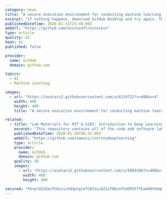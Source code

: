 ```yaml
---
category: news
title: "A secure execution environment for conducting machine learning trials against confidential data."
excerpt: "If nothing happens, download GitHub Desktop and try again. This project welcomes contributions and suggestions. Most contributions require you to agree to a Contributor License Agreement (CLA) declaring that you have the right to, and actually do, grant us the rights to use your contribution. For details, visit https://cla.opensource.microsoft ..."
publishedDateTime: 2020-01-31T23:48:00Z
webUrl: "https://github.com/microsoft/einstein"
type: article
quality: 41
heat: 41
published: false

provider:
  name: GitHub
  domain: github.com

topics:
  - AI
  - Machine Learning

images:
  - url: "https://avatars2.githubusercontent.com/u/6154722?s=400&v=4"
    width: 400
    height: 400
    title: "A secure execution environment for conducting machine learning trials against confidential data."

related:
  - title: "Lab Materials for MIT 6.S191: Introduction to Deep Learning"
    excerpt: "This repository contains all of the code and software labs for MIT 6.S191: Introduction to Deep Learning! All lecture slides and videos are available on the course website. The 2020 6.S191 labs will be run in Google's Colaboratory, a Jupyter notebook environment that runs entirely in the cloud, you don't need to download anything. To run these ..."
    publishedDateTime: 2020-01-29T08:31:00Z
    webUrl: "https://github.com/aamini/introtodeeplearning"
    type: article
    provider:
      name: GitHub
      domain: github.com
    quality: 39
    images:
      - url: "https://avatars2.githubusercontent.com/u/5893396?s=400&v=4"
        width: 400
        height: 400

secured: "F6+prOZvEm/PC6vzs/H44p1glefCW1Su/AZIzT0Dcmfh3OPXtTfEa4HOYd4qHgFDYHNL702MnIyr8TvIpmfZmr775Hx1dqwbFsZFPx1RSgBO5DbYxmB3AXlmX4FYMjMd3JgTk3icy5XFoYMlFLXPlHS0kxqSO84EO5ODa9awF/OkHuSAA8+9WyMigpPxq7RyYB+qtSnS3/Zp+dRSE1OI9JUBHKliSyPEO+rbY6ltFswWmJ56wW2aSoNLUScly2LEkbqk2xzcbDMZTrvME5TwYWeVovKiTdYHljHmAuRTZNy7NRaMtgCWDDNUp5kdvog3;0Pxec8OpwMLWgql9weWXXA=="
---
```


